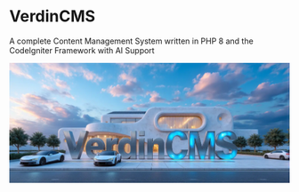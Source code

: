 # VerdinCMS
A complete Content Management System written in PHP 8 and the CodeIgniter Framework with AI Support

![Splash](splash.webp)
